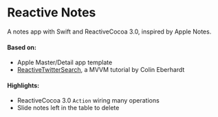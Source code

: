 # Reactive Notes

A notes app with Swift and ReactiveCocoa 3.0, inspired by Apple Notes.

#### Based on:
- Apple Master/Detail app template
- [ReactiveTwitterSearch](https://github.com/ColinEberhardt/ReactiveTwitterSearch), a MVVM tutorial by Colin Eberhardt

#### Highlights:
- ReactiveCocoa 3.0 `Action` wiring many operations
- Slide notes left in the table to delete